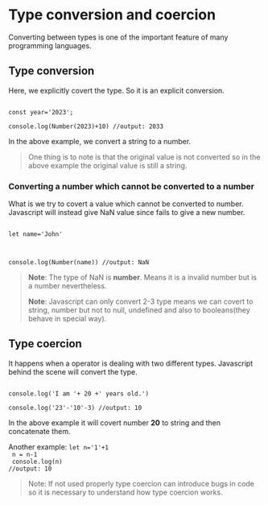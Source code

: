# Type conversion and coercion

Converting between types is one of the important feature of many programming languages.

## Type conversion

Here, we explicitly covert the type. So it is an explicit conversion.

<code>
const year='2023'; <br/>
console.log(Number(2023)+10) //output: 2033
</code>

In the above example, we convert a string to a number.

>One thing is to note is that the original value is not converted so in the above example the original value is still a string.

### Converting a number which cannot be converted to a number

What is we try to covert a value which cannot be converted to number.
Javascript will instead give NaN value since fails to give a new number.

<code>
let name='John' <br/>

console.log(Number(name)) //output: NaN
</code>

>**Note**:  The type of NaN is **number**. Means it is a invalid number but is a number nevertheless.
>
>**Note**: Javascript can only convert 2-3 type means we can covert to string, number but not to null, undefined and also to booleans(they behave in special way).

## Type coercion

It happens when a operator is dealing with two different types. Javascript behind the scene will convert the type.

<code>
console.log('I am '+ 20 +' years old.') <br/>
console.log('23'-'10'-3) //output: 10
</code>

In the above example it will covert number **20** to string and then concatenate them.

Another example: <code>let n='1'+1<br/> n = n-1<br/> console.log(n) //output: 10</code>

>Note: If not used properly type coercion can introduce bugs in code so it is necessary to understand how type coercion works.
